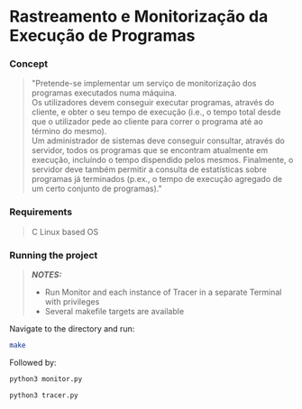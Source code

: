 # Rastreamento e Monitorização da Execução de Programas

### Concept
> "Pretende-se implementar um serviço de monitorização dos programas executados numa máquina.\
> Os utilizadores devem conseguir executar programas, através do cliente, e obter o seu tempo de execução (i.e., o tempo total desde que o utilizador pede ao cliente para correr o programa até ao término do mesmo).\
> Um administrador de sistemas deve conseguir consultar, através do servidor, todos os programas que se encontram atualmente em execução, incluíndo o tempo dispendido pelos mesmos. Finalmente, o servidor deve também permitir a consulta de estatísticas sobre programas já terminados (p.ex., o tempo de execução agregado de um certo conjunto de programas)."

### Requirements

> C
> Linux based OS

### Running the project

> **_NOTES:_**
> - Run Monitor and each instance of Tracer in a separate Terminal with privileges
> - Several makefile targets are available

Navigate to the directory and run:
```bash
make
```
Followed by:
```bash
python3 monitor.py
```
```bash
python3 tracer.py
```
